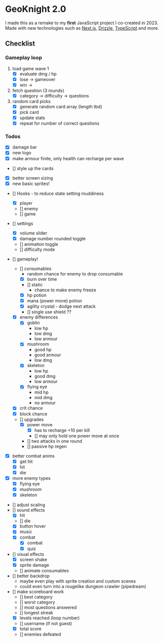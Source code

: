 # GeoKnight 2.0

I made this as a remake to my **first** JavaScript project I co-created in 2023. Made with new technologies such as [Next.js](https://nextjs.org/), [Drizzle](https://orm.drizzle.team/), [TypeScript](https://www.typescriptlang.org/) and more.

## Checklist

### Gameplay loop
1. load game wave 1
    - [x] evaluate dmg / hp
    - [x] lose -> gameover
    - [x] win ->
2. fetch question (3 rounds)
    - [x] category -> difficulty -> questions 
3. random card picks
    - [x] generate random card array (length tbd)
    - [x] pick card
    - [x] update stats
    - [x] repeat for number of correct questions

### Todos
- [x] damage bar
- [x] new logo
- [x] make armour finite, only health can recharge per wave
- [] style up the cards
- [x] better screen sizing
- [x] new basic sprites!
- [] Hooks - to reduce state setting muddiness
    - [x] player
    - [] enemy
    - [] game

- [] settings
    - [x] volume slider
    - [x] damage number rounded toggle
    - [] animation toggle
    - [] difficulty mode
- [] gameplay!
    - [] consumables
        - random chance for enemy to drop consumable
        - [x] burn over time
        - [] static
            - chance to make enemy freeze
        - [x] hp potion
        - [x] mana (power move) potion
        - [x] agility crystal - dodge next attack
        - [] single use shield ?? 
    - [x] enemy differences
        - [x] goblin
            - low hp
            - low dmg
            - low armour
        - [x] mushroom
            - good hp
            - good armour
            - low dmg
        - [x] skeleton
            - low hp
            - good dmg
            - low armour
        - [x] flying eye
            - mid hp
            - mid dmg
            - no armour
    - [x] crit chance
    - [x] block chance
    - [] upgrades
        - [x] power move
            - [x] has to recharge +10 per kill
            - [] may only hold one power move at once
        - [] two attacks in one round
        - [] passive hp regen
- [x] better combat anims
    - [x] get hit
    - [x] hit
    - [x] die
- [x] more enemy types
    - [x] flying eye
    - [x] mushroom
    - [x] skeleton
- [] adjust scaling
- [] sound effects
    - [x] hit
    - [] die
    - [x] button hover
    - [x] music
    - [x] combat
        - [x] combat
        - [x] quiz
- [] visual effects
    - [x] screen shake
    - [x] sprite damage
    - [] animate consumables
- [] better backdrop
    - maybe even play with sprite creation and custom scenes
    - could even turn into a rougelike dungeon crawler (pipedream)
- [] make scoreboard work
    - [] best category
    - [] worst category
    - [] most questions answered
    - [] longest streak
    - [x] levels reached (loop number)
    - [] username (if not guest)
    - [x] total score
    - [] enemies defeated